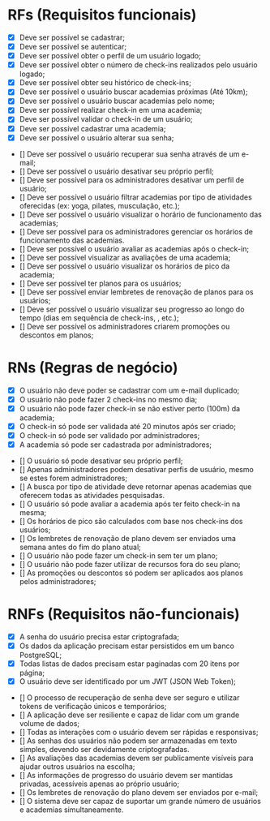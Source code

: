 # RFs (Requisitos funcionais)
- [x] Deve ser possível se cadastrar;
- [x] Deve ser possível se autenticar;
- [x] Deve ser possível obter o perfil de um usuário logado;
- [x] Deve ser possível obter o número de check-ins realizados pelo usuário logado;
- [x] Deve ser possível obter seu histórico de check-ins;
- [x] Deve ser possível o usuário buscar academias próximas (Até 10km);
- [x] Deve ser possível o usuário buscar academias pelo nome;
- [x] Deve ser possível realizar check-in em uma academia;
- [x] Deve ser possível validar o check-in de um usuário;
- [x] Deve ser possível cadastrar uma academia;
- [x] Deve ser possível o usuário alterar sua senha;
- [] Deve ser possível o usuário recuperar sua senha através de um e-mail;
- [] Deve ser possível o usuário desativar seu próprio perfil;
- [] Deve ser possível para os administradores desativar um perfil de usuário;
- [] Deve ser possível o usuário filtrar academias por tipo de atividades oferecidas (ex: yoga, pilates, musculação, etc.);
- [] Deve ser possível o usuário visualizar o horário de funcionamento das academias;
- [] Deve ser possível para os administradores gerenciar os horários de funcionamento das academias.
- [] Deve ser possível o usuário avaliar as academias após o check-in;
- [] Deve ser possível visualizar as avaliações de uma academia;
- [] Deve ser possível o usuário visualizar os horários de pico da academia;
- [] Deve ser possível ter planos para os usuários;
- [] Deve ser possível enviar lembretes de renovação de planos para os usuários;
- [] Deve ser possível o usuário visualizar seu progresso ao longo do tempo (dias em sequência de check-ins, , etc.);
- [] Deve ser possível os administradores criarem promoções ou descontos em planos;

# RNs (Regras de negócio)
- [x] O usuário não deve poder se cadastrar com um e-mail duplicado;
- [x] O usuário não pode fazer 2 check-ins no mesmo dia;
- [x] O usuário não pode fazer check-in se não estiver perto (100m) da academia;
- [x] O check-in só pode ser validada até 20 minutos após ser criado;
- [x] O check-in só pode ser validado por administradores;
- [x] A academia só pode ser cadastrada por administradores;
- [] O usuário só pode desativar seu próprio perfil;
- [] Apenas administradores podem desativar perfis de usuário, mesmo se estes forem administradores;
- [] A busca por tipo de atividade deve retornar apenas academias que oferecem todas as atividades pesquisadas.
- [] O usuário só pode avaliar a academia após ter feito check-in na mesma;
- [] Os horários de pico são calculados com base nos check-ins dos usuários;
- [] Os lembretes de renovação de plano devem ser enviados uma semana antes do fim do plano atual;
- [] O usuário não pode fazer um check-in sem ter um plano;
- [] O usuário não pode fazer utilizar de recursos fora do seu plano;
- [] As promoções ou descontos só podem ser aplicados aos planos pelos administradores;

# RNFs (Requisitos não-funcionais)
- [x] A senha do usuário precisa estar criptografada;
- [x] Os dados da aplicação precisam estar persistidos em um banco PostgreSQL;
- [x] Todas listas de dados precisam estar paginadas com 20 itens por página;
- [x] O usuário deve ser identificado por um JWT (JSON Web Token);
- [] O processo de recuperação de senha deve ser seguro e utilizar tokens de verificação únicos e temporários;
- [] A aplicação deve ser resiliente e capaz de lidar com um grande volume de dados;
- [] Todas as interações com o usuário devem ser rápidas e responsivas;
- [] As senhas dos usuários não podem ser armazenadas em texto simples, devendo ser devidamente criptografadas.
- [] As avaliações das academias devem ser publicamente visíveis para ajudar outros usuários na escolha;
- [] As informações de progresso do usuário devem ser mantidas privadas, acessíveis apenas ao próprio usuário;
- [] Os lembretes de renovação do plano devem ser enviados por e-mail;
- [] O sistema deve ser capaz de suportar um grande número de usuários e academias simultaneamente.
